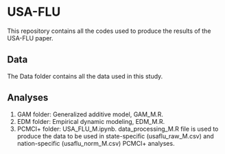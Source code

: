 # USA-FLU
This repository contains all the codes used to produce the results of the USA-FLU paper.
  
## Data   
The Data folder contains all the data used in this study.  
  
## Analyses  
  
1) GAM folder: Generalized additive model, GAM_M.R.  
2) EDM folder: Empirical dynamic modeling, EDM_M.R.   
3) PCMCI+ folder: USA_FLU_M.ipynb. data_processing_M.R file is used to produce the data to be used in state-specific (usaflu_raw_M.csv) and nation-specific (usaflu_norm_M.csv) PCMCI+ analyses.        

